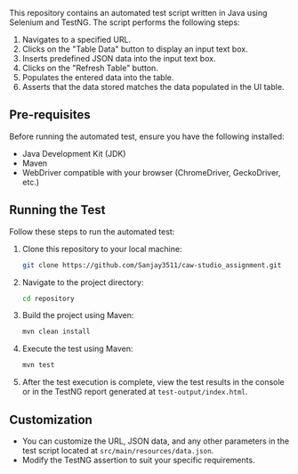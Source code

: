 This repository contains an automated test script written in Java using Selenium and TestNG. The script performs the following steps:

1. Navigates to a specified URL.
2. Clicks on the "Table Data" button to display an input text box.
3. Inserts predefined JSON data into the input text box.
4. Clicks on the "Refresh Table" button.
5. Populates the entered data into the table.
6. Asserts that the data stored matches the data populated in the UI table.

## Pre-requisites

Before running the automated test, ensure you have the following installed:

- Java Development Kit (JDK)
- Maven
- WebDriver compatible with your browser (ChromeDriver, GeckoDriver, etc.)

## Running the Test

Follow these steps to run the automated test:

1. Clone this repository to your local machine:

    ```bash
    git clone https://github.com/Sanjay3511/caw-studio_assignment.git
    ```

2. Navigate to the project directory:

    ```bash
    cd repository
    ```

3. Build the project using Maven:

    ```bash
    mvn clean install
    ```

4. Execute the test using Maven:

    ```bash
    mvn test
    ```

5. After the test execution is complete, view the test results in the console or in the TestNG report generated at `test-output/index.html`.

## Customization

- You can customize the URL, JSON data, and any other parameters in the test script located at `src/main/resources/data.json`.
- Modify the TestNG assertion to suit your specific requirements.